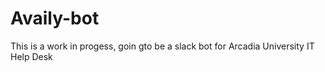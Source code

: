 # Availy-bot
This is a work in progess, goin gto be a slack bot for Arcadia University IT Help Desk
